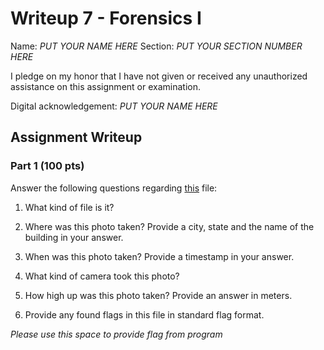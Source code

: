 # Writeup 7 - Forensics I

Name: *PUT YOUR NAME HERE*
Section: *PUT YOUR SECTION NUMBER HERE*

I pledge on my honor that I have not given or received any unauthorized assistance on this assignment or examination.

Digital acknowledgement: *PUT YOUR NAME HERE*

## Assignment Writeup

### Part 1 (100 pts)
Answer the following questions regarding [this](../image) file:

1. What kind of file is it?

2. Where was this photo taken? Provide a city, state and the name of the building in your answer.

3. When was this photo taken? Provide a timestamp in your answer.

4. What kind of camera took this photo?

5. How high up was this photo taken? Provide an answer in meters.

6. Provide any found flags in this file in standard flag format.

*Please use this space to provide flag from program*
